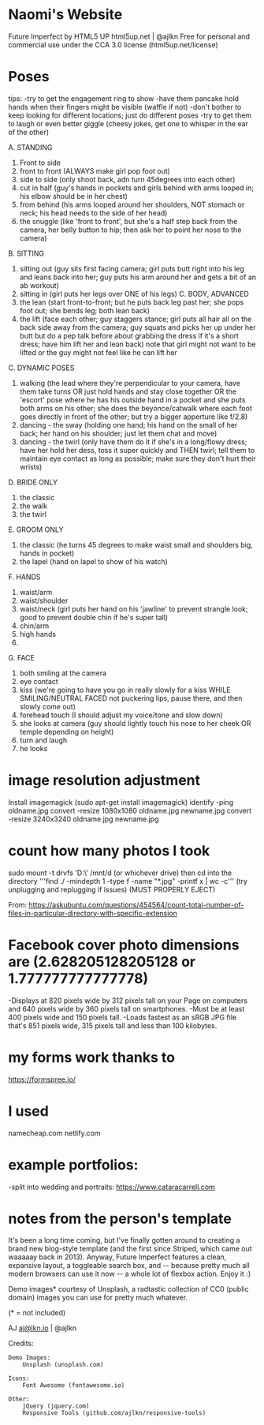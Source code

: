 # Naomi's Website

Future Imperfect by HTML5 UP
html5up.net | @ajlkn
Free for personal and commercial use under the CCA 3.0 license (html5up.net/license)

# Poses
tips:
-try to get the engagement ring to show
-have them pancake hold hands when their fingers might be visible (waffle if not)
-don't bother to keep looking for different locations; just do different poses
-try to get them to laugh or even better giggle (cheesy jokes, get one to whisper in the ear of the other)

A. STANDING
1. Front to side
2. front to front (ALWAYS make girl pop foot out)
3. side to side (only shoot back, adn turn 45degrees into each other)
4. cut in half (guy's hands in pockets and girls behind with arms looped in; his elbow should be in her chest)
5. from behind (his arms looped around her shoulders, NOT stomach or neck; his head needs to the side of her head)
6. the snuggle (like 'front to front', but she's a half step back from the camera, her belly button to hip; then ask her to point her nose to the camera)

B. SITTING
1. sitting out (guy sits first facing camera; girl puts butt right into his leg and leans back into her; guy puts his arm around her and gets a bit of an ab workout)
2. sitting in (girl puts her legs over ONE of his legs)
C. BODY, ADVANCED
1. the lean (start front-to-front; but he puts back leg past her; she pops foot out; she bends leg; both lean back)
2. the lift (face each other; guy staggers stance; girl puts all hair all on the back side away from the camera; guy squats and picks her up under her butt but do a pep talk before about grabbing the dress if it's a short dress; have him lift her and lean back) note that girl might not want to be lifted or the guy might not feel like he can lift her

C. DYNAMIC POSES
1. walking (the lead where they're perpendicular to your camera, have them take turns OR just hold hands and stay close together OR the 'escort' pose where he has his outside hand in a pocket and she puts both arms on his other; she does the beyonce/catwalk where each foot goes directly in front of the other; but try a bigger apperture like f/2.8)
2. dancing - the sway (holding one hand; his hand on the small of her back; her hand on his shoulder; just let them chat and move)
3. dancing - the twirl (only have them do it if she's in a long/flowy dress; have her hold her dess, toss it super quickly and THEN twirl; tell them to  maintain eye contact as long as possible; make sure they don't hurt their wrists)

D. BRIDE ONLY
1. the classic
2. the walk
3. the twirl

E. GROOM ONLY
1. the classic (he turns 45 degrees to make waist small and shoulders big, hands in pocket)
2. the lapel (hand on lapel to show of his watch)

F. HANDS
1. waist/arm
2. waist/shoulder
3. waist/neck (girl puts her hand on his 'jawline' to prevent strangle look; good to prevent double chin if he's super tall)
4. chin/arm
5. high hands
6.

G. FACE
1. both smiling at the camera
2. eye contact
3. kiss (we're going to have you go in really slowly for a kiss WHILE SMILING/NEUTRAL FACED not puckering lips, pause there, and then slowly come out)
4. forehead touch (I should adjust my voice/tone and slow down)
5. she looks at camera (guy should lightly touch his nose to her cheek OR temple depending on height)
6. turn and laugh
7. he looks

# image resolution adjustment

Install imagemagick (sudo apt-get install imagemagick)
identify -ping oldname.jpg
convert -resize 1080x1080 oldname.jpg newname.jpg
convert -resize 3240x3240 oldname.jpg newname.jpg

# count how many photos I took

sudo mount -t drvfs 'D:\\' /mnt/d (or whichever drive)
then cd into the directory
'''find ./ -mindepth 1 -type f -name "\*.jpg" -printf x | wc -c'''
(try unplugging and replugging if issues)
(MUST PROPERLY EJECT)

From: <https://askubuntu.com/questions/454564/count-total-number-of-files-in-particular-directory-with-specific-extension>

# Facebook cover photo dimensions are (2.628205128205128 or 1.777777777777778)

\-Displays at 820 pixels wide by 312 pixels tall on your Page on computers and 640 pixels wide by 360 pixels tall on smartphones.
\-Must be at least 400 pixels wide and 150 pixels tall.
\-Loads fastest as an sRGB JPG file that's 851 pixels wide, 315 pixels tall and less than 100 kilobytes.

# my forms work thanks to

<https://formspree.io/>

# I used
namecheap.com
netlify.com


# example portfolios:
-split into wedding and portraits: https://www.cataracarrell.com


# notes from the person's template

It's been a long time coming, but I've finally gotten around to creating a brand new
blog-style template (and the first since Striped, which came out waaaaay back in 2013).
Anyway, Future Imperfect features a clean, expansive layout, a toggleable search box,
and -- because pretty much all modern browsers can use it now -- a whole lot of flexbox
action. Enjoy it :)

Demo images\* courtesy of Unsplash, a radtastic collection of CC0 (public domain) images
you can use for pretty much whatever.

(\* = not included)

AJ
aj@lkn.io | @ajlkn

Credits:

    Demo Images:
    	Unsplash (unsplash.com)

    Icons:
    	Font Awesome (fontawesome.io)

    Other:
    	jQuery (jquery.com)
    	Responsive Tools (github.com/ajlkn/responsive-tools)
